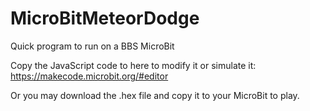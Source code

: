 # MicroBitMeteorDodge
Quick program to run on a BBS MicroBit

Copy the JavaScript code to here to modify it or simulate it: 
https://makecode.microbit.org/#editor

Or you may download the .hex file and copy it to your MicroBit to play.
